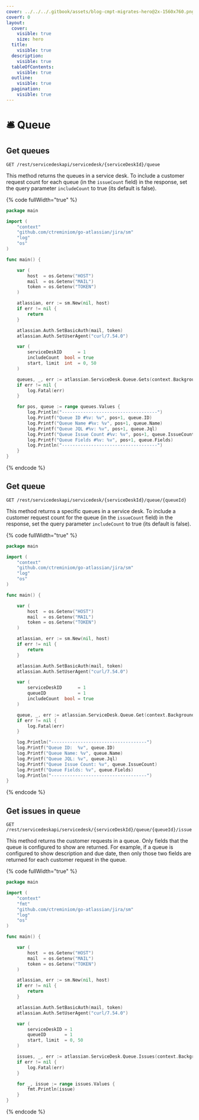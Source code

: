 ```yaml
---
cover: ../../../.gitbook/assets/blog-cmpt-migrates-hero@2x-1560x760.png
coverY: 0
layout:
  cover:
    visible: true
    size: hero
  title:
    visible: true
  description:
    visible: true
  tableOfContents:
    visible: true
  outline:
    visible: true
  pagination:
    visible: true
---
```


# 🛎 Queue

## Get queues

`GET /rest/servicedeskapi/servicedesk/{serviceDeskId}/queue`

This method returns the queues in a service desk. To include a customer request count for each queue (in the `issueCount` field) in the response, set the query parameter `includeCount` to true (its default is false).

{% code fullWidth="true" %}
```go
package main

import (
	"context"
	"github.com/ctreminiom/go-atlassian/jira/sm"
	"log"
	"os"
)

func main() {

	var (
		host  = os.Getenv("HOST")
		mail  = os.Getenv("MAIL")
		token = os.Getenv("TOKEN")
	)

	atlassian, err := sm.New(nil, host)
	if err != nil {
		return
	}

	atlassian.Auth.SetBasicAuth(mail, token)
	atlassian.Auth.SetUserAgent("curl/7.54.0")

	var (
		serviceDeskID      = 1
		includeCount  bool = true
		start, limit  int  = 0, 50
	)

	queues, _, err := atlassian.ServiceDesk.Queue.Gets(context.Background(), serviceDeskID, includeCount, start, limit)
	if err != nil {
		log.Fatal(err)
	}

	for pos, queue := range queues.Values {
		log.Println("------------------------------------")
		log.Printf("Queue ID #%v: %v", pos+1, queue.ID)
		log.Printf("Queue Name #%v: %v", pos+1, queue.Name)
		log.Printf("Queue JQL #%v: %v", pos+1, queue.Jql)
		log.Printf("Queue Issue Count #%v: %v", pos+1, queue.IssueCount)
		log.Printf("Queue Fields #%v: %v", pos+1, queue.Fields)
		log.Println("------------------------------------")
	}
}
```
{% endcode %}

## Get queue

`GET /rest/servicedeskapi/servicedesk/{serviceDeskId}/queue/{queueId}`

This method returns a specific queues in a service desk. To include a customer request count for the queue (in the `issueCount` field) in the response, set the query parameter `includeCount` to true (its default is false).

{% code fullWidth="true" %}
```go
package main

import (
	"context"
	"github.com/ctreminiom/go-atlassian/jira/sm"
	"log"
	"os"
)

func main() {

	var (
		host  = os.Getenv("HOST")
		mail  = os.Getenv("MAIL")
		token = os.Getenv("TOKEN")
	)

	atlassian, err := sm.New(nil, host)
	if err != nil {
		return
	}

	atlassian.Auth.SetBasicAuth(mail, token)
	atlassian.Auth.SetUserAgent("curl/7.54.0")

	var (
		serviceDeskID      = 1
		queueID            = 1
		includeCount  bool = true
	)

	queue, _, err := atlassian.ServiceDesk.Queue.Get(context.Background(), serviceDeskID, queueID, includeCount)
	if err != nil {
		log.Fatal(err)
	}

	log.Println("------------------------------------")
	log.Printf("Queue ID:  %v", queue.ID)
	log.Printf("Queue Name: %v", queue.Name)
	log.Printf("Queue JQL: %v", queue.Jql)
	log.Printf("Queue Issue Count: %v", queue.IssueCount)
	log.Printf("Queue Fields: %v", queue.Fields)
	log.Println("------------------------------------")
}
```
{% endcode %}

## Get issues in queue

`GET /rest/servicedeskapi/servicedesk/{serviceDeskId}/queue/{queueId}/issue`

This method returns the customer requests in a queue. Only fields that the queue is configured to show are returned. For example, if a queue is configured to show description and due date, then only those two fields are returned for each customer request in the queue.

{% code fullWidth="true" %}
```go
package main

import (
	"context"
	"fmt"
	"github.com/ctreminiom/go-atlassian/jira/sm"
	"log"
	"os"
)

func main() {

	var (
		host  = os.Getenv("HOST")
		mail  = os.Getenv("MAIL")
		token = os.Getenv("TOKEN")
	)

	atlassian, err := sm.New(nil, host)
	if err != nil {
		return
	}

	atlassian.Auth.SetBasicAuth(mail, token)
	atlassian.Auth.SetUserAgent("curl/7.54.0")

	var (
		serviceDeskID = 1
		queueID       = 1
		start, limit  = 0, 50
	)

	issues, _, err := atlassian.ServiceDesk.Queue.Issues(context.Background(), serviceDeskID, queueID, start, limit)
	if err != nil {
		log.Fatal(err)
	}

	for _, issue := range issues.Values {
		fmt.Println(issue)
	}
}
```
{% endcode %}
